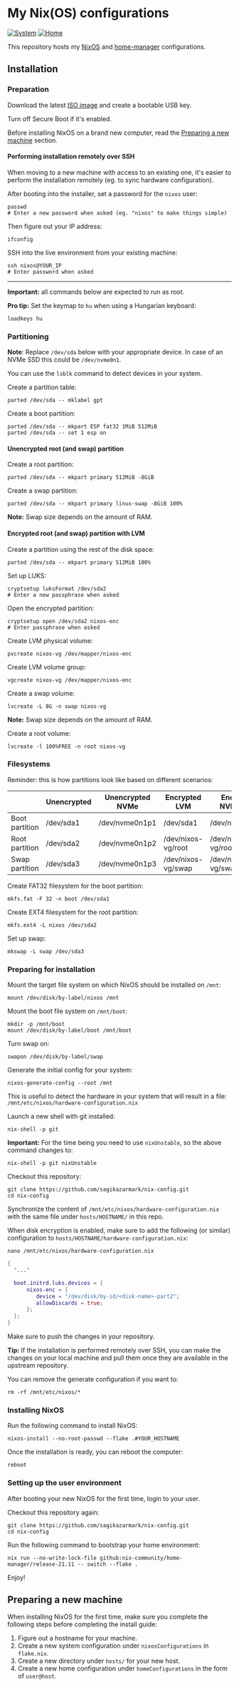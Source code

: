 # My Nix(OS) configurations

[![System](https://github.com/sagikazarmark/nix-config/workflows/System/badge.svg)](https://github.com/sagikazarmark/nix-config/actions)
[![Home](https://github.com/sagikazarmark/nix-config/workflows/Home/badge.svg)](https://github.com/sagikazarmark/nix-config/actions)

This repository hosts my [NixOS](https://nixos.org/) and [home-manager](https://github.com/nix-community/home-manager) configurations.


## Installation

### Preparation

Download the latest [ISO image](https://nixos.org/download.html#nixos-iso) and create a bootable USB key.

Turn off Secure Boot if it's enabled.

Before installing NixOS on a brand new computer, read the [Preparing a new machine](#preparing-a-new-machine) section.

#### Performing installation remotely over SSH

When moving to a new machine with access to an existing one,
it's easier to perform the installation remotely (eg. to sync hardware configuration).

After booting into the installer, set a password for the `nixos` user:

```shell
passwd
# Enter a new password when asked (eg. "nixos" to make things simple)
```

Then figure out your IP address:

```shell
ifconfig
```

SSH into the live environment from your existing machine:

```shell
ssh nixos@YOUR_IP
# Enter password when asked
```

---

**Important:** all commands below are expected to run as root.

**Pro tip:** Set the keymap to `hu` when using a Hungarian keyboard:
```shell
loadkeys hu
```

### Partitioning

**Note**: Replace `/dev/sda` below with your appropriate device.
In case of an NVMe SSD this could be `/dev/nvme0n1`.

You can use the `lsblk` command to detect devices in your system.

Create a partition table:

```shell
parted /dev/sda -- mklabel gpt
```

Create a boot partition:

```shell
parted /dev/sda -- mkpart ESP fat32 1MiB 512MiB
parted /dev/sda -- set 1 esp on
```

#### Unencrypted root (and swap) partition

Create a root partition:

```shell
parted /dev/sda -- mkpart primary 512MiB -8GiB
```

Create a swap partition:

```shell
parted /dev/sda -- mkpart primary linux-swap -8GiB 100%
```

**Note:** Swap size depends on the amount of RAM.


#### Encrypted root (and swap) partition with LVM

Create a partition using the rest of the disk space:

```shell
parted /dev/sda -- mkpart primary 512MiB 100%
```

Set up LUKS:

```shell
cryptsetup luksFormat /dev/sda2
# Enter a new passphrase when asked
```

Open the encrypted partition:

```shell
cryptsetup open /dev/sda2 nixos-enc
# Enter passphrase when asked
```

Create LVM physical volume:

```shell
pvcreate nixos-vg /dev/mapper/nixos-enc
```

Create LVM volume group:

```shell
vgcreate nixos-vg /dev/mapper/nixos-enc
```

Create a swap volume:

```shell
lvcreate -L 8G -n swap nixos-vg
```

**Note:** Swap size depends on the amount of RAM.

Create a root volume:

```shell
lvcreate -l 100%FREE -n root nixos-vg
```

### Filesystems

Reminder: this is how partitions look like based on different scenarios:

|                | Unencrypted | Unencrypted NVMe | Encrypted LVM      | Encrypted NVMe LVM |
|----------------|-------------|------------------|--------------------|--------------------|
| Boot partition | /dev/sda1   | /dev/nvme0n1p1   | /dev/sda1          | /dev/nvme0n1p1     |
| Root partition | /dev/sda2   | /dev/nvme0n1p2   | /dev/nixos-vg/root | /dev/nixos-vg/root |
| Swap partition | /dev/sda3   | /dev/nvme0n1p3   | /dev/nixos-vg/swap | /dev/nixos-vg/swap |

Create FAT32 filesystem for the boot partition:

```shell
mkfs.fat -F 32 -n boot /dev/sda1
```

Create EXT4 filesystem for the root partition:

```shell
mkfs.ext4 -L nixos /dev/sda2
```

Set up swap:

```shell
mkswap -L swap /dev/sda3
```

### Preparing for installation

Mount the target file system on which NixOS should be installed on `/mnt`:

```shell
mount /dev/disk/by-label/nixos /mnt
```

Mount the boot file system on `/mnt/boot`:

```shell
mkdir -p /mnt/boot
mount /dev/disk/by-label/boot /mnt/boot
```

Turn swap on:

```shell
swapon /dev/disk/by-label/swap
```

Generate the initial config for your system:

```shell
nixos-generate-config --root /mnt
```

This is useful to detect the hardware in your system that will result in a file: `/mnt/etc/nixos/hardware-configuration.nix`

Launch a new shell with git installed:

```shell
nix-shell -p git
```

**Important:** For the time being you need to use `nixUnstable`, so the above command changes to:

```shell
nix-shell -p git nixUnstable
```

Checkout this repository:

```shell
git clone https://github.com/sagikazarmark/nix-config.git
cd nix-config
```

Synchronize the content of `/mnt/etc/nixos/hardware-configuration.nix` with the same file under `hosts/HOSTNAME/` in this repo.

When disk encryption is enabled, make sure to add the following (or similar) configuration to `hosts/HOSTNAME/hardware-configuration.nix`:

```shell
nano /mnt/etc/nixos/hardware-configuration.nix
```

```nix
{
  "..."

  boot.initrd.luks.devices = {
      nixos-enc = {
         device = "/dev/disk/by-id/<disk-name>-part2";
         allowDiscards = true;
      };
  };
}
```

Make sure to push the changes in your repository.

**Tip:** If the installation is performed remotely over SSH, you can make the changes on your local machine and pull them once they are available in the upstream repository.

You can remove the generate configuration if you want to:

```shell
rm -rf /mnt/etc/nixos/*
```

### Installing NixOS

Run the following command to install NixOS:

```shell
nixos-install --no-root-passwd --flake .#YOUR_HOSTNAME
```

Once the installation is ready, you can reboot the computer:

```shell
reboot
```

### Setting up the user environment

After booting your new NixOS for the first time, login to your user.

Checkout this repository again:

```shell
git clone https://github.com/sagikazarmark/nix-config.git
cd nix-config
```

Run the following command to bootstrap your home environment:

```shell
nix run --no-write-lock-file github:nix-community/home-manager/release-21.11 -- switch --flake .
```

Enjoy!


## Preparing a new machine

When installing NixOS for the first time, make sure you complete the following steps before completing the install guide:

1. Figure out a hostname for your machine.
1. Create a new system configuration under `nixosConfigurations` in `flake.nix`.
1. Create a new directory under `hosts/` for your new host.
1. Create a new home configuration under `homeConfigurations` in the form of `user@host`.
